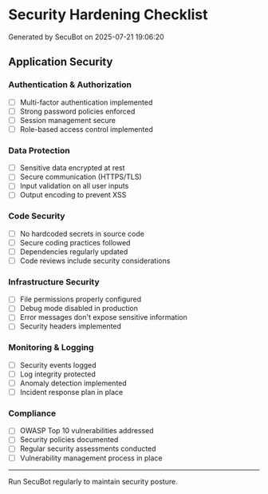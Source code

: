 # Security Hardening Checklist

Generated by SecuBot on 2025-07-21 19:06:20

## Application Security

### Authentication & Authorization
- [ ] Multi-factor authentication implemented
- [ ] Strong password policies enforced
- [ ] Session management secure
- [ ] Role-based access control implemented

### Data Protection
- [ ] Sensitive data encrypted at rest
- [ ] Secure communication (HTTPS/TLS)
- [ ] Input validation on all user inputs
- [ ] Output encoding to prevent XSS

### Code Security
- [ ] No hardcoded secrets in source code
- [ ] Secure coding practices followed
- [ ] Dependencies regularly updated
- [ ] Code reviews include security considerations

### Infrastructure Security
- [ ] File permissions properly configured
- [ ] Debug mode disabled in production
- [ ] Error messages don't expose sensitive information
- [ ] Security headers implemented

### Monitoring & Logging
- [ ] Security events logged
- [ ] Log integrity protected
- [ ] Anomaly detection implemented
- [ ] Incident response plan in place

### Compliance
- [ ] OWASP Top 10 vulnerabilities addressed
- [ ] Security policies documented
- [ ] Regular security assessments conducted
- [ ] Vulnerability management process in place

---

Run SecuBot regularly to maintain security posture.
